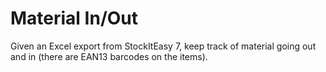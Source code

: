 # Material In/Out
Given an Excel export from StockItEasy 7, keep track of material going out
and in (there are EAN13 barcodes on the items).


